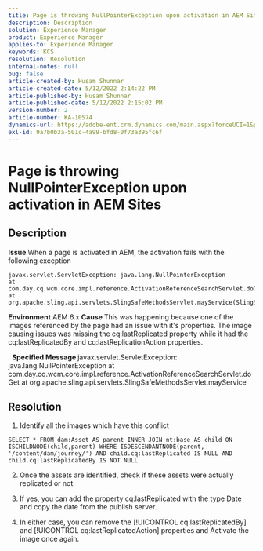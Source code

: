 ```yaml
---
title: Page is throwing NullPointerException upon activation in AEM Sites
description: Description
solution: Experience Manager
product: Experience Manager
applies-to: Experience Manager
keywords: KCS
resolution: Resolution
internal-notes: null
bug: false
article-created-by: Husam Shunnar
article-created-date: 5/12/2022 2:14:22 PM
article-published-by: Husam Shunnar
article-published-date: 5/12/2022 2:15:02 PM
version-number: 2
article-number: KA-10574
dynamics-url: https://adobe-ent.crm.dynamics.com/main.aspx?forceUCI=1&pagetype=entityrecord&etn=knowledgearticle&id=f17a06cd-fdd1-ec11-a7b5-00224809c399
exl-id: 9a7b0b3a-501c-4a99-bfd8-0f73a395fc6f
---
```

# Page is throwing NullPointerException upon activation in AEM Sites

## Description


<b>Issue </b>
When a page is activated in AEM, the activation fails with the following exception


```
javax.servlet.ServletException: java.lang.NullPointerException
at com.day.cq.wcm.core.impl.reference.ActivationReferenceSearchServlet.doGet(ActivationReferenceSearchServlet.java:175)
at org.apache.sling.api.servlets.SlingSafeMethodsServlet.mayService(SlingSafeMethodsServlet.java:269)
```


<b>Environment</b>
AEM 6.x
<b>Cause </b>
This was happening because one of the images referenced by the page had an issue with it's properties. The image causing issues was missing the cq:lastReplicated property while it had the cq:lastReplicatedBy and cq:lastReplicationAction properties.

 
<b>Specified Message </b>
javax.servlet.ServletException: java.lang.NullPointerException
at com.day.cq.wcm.core.impl.reference.ActivationReferenceSearchServlet.doGet
at org.apache.sling.api.servlets.SlingSafeMethodsServlet.mayService


## Resolution


1) Identify all the images which have this conflict


```
SELECT * FROM dam:Asset AS parent INNER JOIN nt:base AS child ON ISCHILDNODE(child,parent) WHERE ISDESCENDANTNODE(parent, '/content/dam/journey/') AND child.cq:lastReplicated IS NULL AND child.cq:lastReplicatedBy IS NOT NULL
```


2) Once the assets are identified, check if these assets were actually replicated or not. 

3) If yes, you can add the property cq:lastReplicated with the type Date and copy the date from the publish server.

4) In either case, you can remove the [!UICONTROL cq:lastReplicatedBy] and [!UICONTROL cq:lastReplicatedAction] properties and Activate the image once again.
